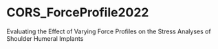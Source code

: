 # CORS_ForceProfile2022
 Evaluating the Effect of Varying Force Profiles on the Stress Analyses of Shoulder Humeral Implants 
